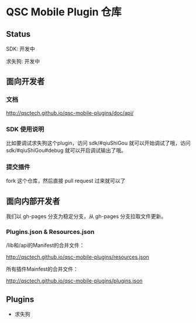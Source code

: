 # QSC Mobile Plugin 仓库

## Status

SDK: 开发中

求失狗: 开发中

## 面向开发者

### 文档

http://qsctech.github.io/qsc-mobile-plugins/doc/api/

### SDK 使用说明

比如要调试求失狗这个plugin，访问 sdk/#qiuShiGou 就可以开始调试了哦，访问 sdk/#qiuShiGou#debug 就可以开启调试输出了哦。

### 提交插件

fork 这个仓库，然后直接 pull request 过来就可以了

## 面向内部开发者

我们以 gh-pages 分支为稳定分支，从 gh-pages 分支拉取文件更新。

### Plugins.json & Resources.json

/lib和/api的Manifest的合并文件：

http://qsctech.github.io/qsc-mobile-plugins/resources.json

所有插件Mainfest的合并文件：

http://qsctech.github.io/qsc-mobile-plugins/plugins.json

## Plugins

- 求失狗

